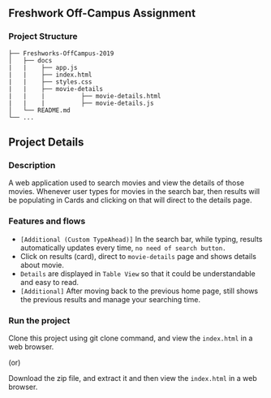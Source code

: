 ## Freshwork Off-Campus Assignment

### Project Structure

    ├── Freshworks-OffCampus-2019                   
    │   ├── docs  
    |   |    ├── app.js
    |   |    ├── index.html
    |   |    ├── styles.css    
    |   |    ├── movie-details
    |   |    |          ├── movie-details.html
    |   |    |          ├── movie-details.js
    │   └── README.md  
    └── ...

## Project Details

### Description
A web application used to search movies and view the details of those movies. Whenever user types for movies in the search bar, then results will be populating in Cards and clicking on that will direct to the details page.

### Features and flows
+ `[Additional (Custom TypeAhead)]` In the search bar, while typing, results automatically updates every time, `no need of search button.`
+ Click on results (card), direct to `movie-details` page and shows details about movie.
+ `Details` are displayed in `Table View` so that it could be understandable and easy to read.
+ `[Additional]` After moving back to the previous home page, still shows the previous results and manage your searching time.


### Run the project

Clone this project using git clone command, and view the `index.html` in a web browser.

(or)

Download the zip file, and extract it and then view the `index.html` in a web browser.
